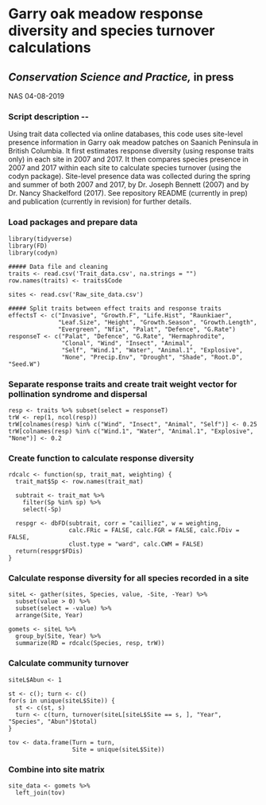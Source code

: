 # Garry oak meadow response diversity and species turnover calculations

## *Conservation Science and Practice,* in press

NAS 04-08-2019

### Script description --

Using trait data collected via online databases, this code uses site-level presence information in Garry oak meadow patches on Saanich Peninsula in British Columbia. It first estimates response diversity (using response traits only) in each site in 2007 and 2017. It then compares species presence in 2007 and 2017 within each site to calculate species turnover (using the codyn package). Site-level presence data was collected during the spring and summer of both 2007 and 2017, by Dr. Joseph Bennett (2007) and by Dr. Nancy Shackelford (2017). See repository README (currently in prep) and publication (currently in revision) for further details.

### Load packages and prepare data
```
library(tidyverse)
library(FD)
library(codyn)

##### Data file and cleaning
traits <- read.csv('Trait_data.csv', na.strings = "")
row.names(traits) <- traits$Code

sites <- read.csv('Raw_site_data.csv')

##### Split traits between effect traits and response traits
effectsT <- c("Invasive", "Growth.F", "Life.Hist", "Raunkiaer", 
              "Leaf.Size", "Height", "Growth.Season", "Growth.Length", 
              "Evergreen", "Nfix", "Palat", "Defence", "G.Rate")
responseT <- c("Palat", "Defence", "G.Rate", "Hermaphrodite", 
               "Clonal", "Wind", "Insect", "Animal", 
               "Self", "Wind.1", "Water", "Animal.1", "Explosive", 
               "None", "Precip.Env", "Drought", "Shade", "Root.D", "Seed.W")
```

### Separate response traits and create trait weight vector for pollination syndrome and dispersal
```
resp <- traits %>% subset(select = responseT)
trW <- rep(1, ncol(resp))
trW[colnames(resp) %in% c("Wind", "Insect", "Animal", "Self")] <- 0.25
trW[colnames(resp) %in% c("Wind.1", "Water", "Animal.1", "Explosive", "None")] <- 0.2
```

### Create function to calculate response diversity
```
rdcalc <- function(sp, trait_mat, weighting) {
  trait_mat$Sp <- row.names(trait_mat)
  
  subtrait <- trait_mat %>%
    filter(Sp %in% sp) %>%
    select(-Sp)
  
  respgr <- dbFD(subtrait, corr = "cailliez", w = weighting,
                 calc.FRic = FALSE, calc.FGR = FALSE, calc.FDiv = FALSE,
                 clust.type = "ward", calc.CWM = FALSE)
  return(respgr$FDis)
}
```

### Calculate response diversity for all species recorded in a site
```
siteL <- gather(sites, Species, value, -Site, -Year) %>% 
  subset(value > 0) %>% 
  subset(select = -value) %>% 
  arrange(Site, Year)

gomets <- siteL %>% 
  group_by(Site, Year) %>%
  summarize(RD = rdcalc(Species, resp, trW)) 
```

### Calculate community turnover
```
siteL$Abun <- 1

st <- c(); turn <- c()
for(s in unique(siteL$Site)) {
  st <- c(st, s)
  turn <- c(turn, turnover(siteL[siteL$Site == s, ], "Year", "Species", "Abun")$total)
}

tov <- data.frame(Turn = turn,
                  Site = unique(siteL$Site))
```

### Combine into site matrix
```
site_data <- gomets %>%
  left_join(tov)
```

